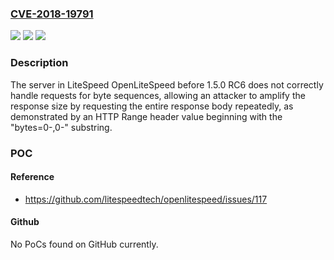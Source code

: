 ### [CVE-2018-19791](https://cve.mitre.org/cgi-bin/cvename.cgi?name=CVE-2018-19791)
![](https://img.shields.io/static/v1?label=Product&message=n%2Fa&color=blue)
![](https://img.shields.io/static/v1?label=Version&message=n%2Fa&color=blue)
![](https://img.shields.io/static/v1?label=Vulnerability&message=n%2Fa&color=brighgreen)

### Description

The server in LiteSpeed OpenLiteSpeed before 1.5.0 RC6 does not correctly handle requests for byte sequences, allowing an attacker to amplify the response size by requesting the entire response body repeatedly, as demonstrated by an HTTP Range header value beginning with the "bytes=0-,0-" substring.

### POC

#### Reference
- https://github.com/litespeedtech/openlitespeed/issues/117

#### Github
No PoCs found on GitHub currently.

